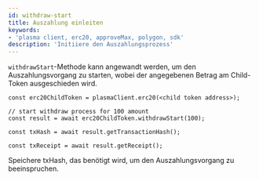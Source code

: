 ```yaml
---
id: withdraw-start
title: Auszahlung einleiten
keywords:
- 'plasma client, erc20, approveMax, polygon, sdk'
description: 'Initiiere den Auszahlungsprozess'
---
```


`withdrawStart`-Methode kann angewandt werden, um den Auszahlungsvorgang zu starten, wobei der angegebenen Betrag am Child-Token ausgeschieden wird.

```
const erc20ChildToken = plasmaClient.erc20(<child token address>);

// start withdraw process for 100 amount
const result = await erc20ChildToken.withdrawStart(100);

const txHash = await result.getTransactionHash();

const txReceipt = await result.getReceipt();

```

Speichere txHash, das benötigt wird, um den Auszahlungsvorgang zu beeinspruchen.
